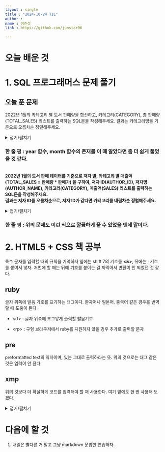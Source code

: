 ```yaml
---
layout : single
title : "2024-10-24 TIL"
author : 
name : 이준성
link : https://github.com/junstar96

---
```



# 오늘 배운 것 

# 1. SQL 프로그래머스 문제 풀기 



## 오늘 푼 문제

<span style="font-size: 14px; background-color:black,color:white">2022년 1월의 카테고리 별 도서 판매량을 합산하고, 카테고리(CATEGORY), 총 판매량(TOTAL_SALES) 리스트를 출력하는 SQL문을 작성해주세요.
결과는 카테고리명을 기준으로 오름차순 정렬해주세요.<br></span>

<details><summary>접기/펼치기</summary>

```sql
SELECT b.CATEGORY, sum(bs.SALES) as TOTAL_SALES
from BOOK b
join BOOK_SALES bs
on b.BOOK_ID = bs.BOOK_ID
where bs.SALES_DATE between '2022-01-01 00:00:00' and '2022-01-31 23:59:59'
group by b.CATEGORY
order by b.CATEGORY;
```
</details>

### 한 줄 평 : year 함수, month 함수의 존재를 이 때 알았다면 좀 더 쉽게 풀었을 것 같다. 


<span style="font-size: 14px; background-color:black,color:white"><br><b>2022년 1월의 도서 판매 데이터를 기준으로 저자 별, 카테고리 별 매출액(TOTAL_SALES = 판매량 * 판매가) 을 구하여, 저자 ID(AUTHOR_ID), 저자명(AUTHOR_NAME), 카테고리(CATEGORY), 매출액(SALES) 리스트를 출력하는 SQL문을 작성해주세요.<br>
결과는 저자 ID를 오름차순으로, 저자 ID가 같다면 카테고리를 내림차순 정렬해주세요.</b></span>

<details><summary>접기/펼치기</summary>

```sql
select b.AUTHOR_ID,a.AUTHOR_NAME,b.CATEGORY,sum(b.PRICE * bs.SALES) as TOTAL_SALES
from BOOK_SALES bs
join BOOK b
on b.BOOK_ID = bs.BOOK_ID
join AUTHOR a
on b.AUTHOR_ID = a.AUTHOR_ID
where year(SALES_DATE) = 2022 and month(SALES_DATE) = 1
group by b.CATEGORY, b.AUTHOR_ID
order by b.AUTHOR_ID, b.CATEGORY desc
```
</details>

### 한 줄 평 : 위의 문제도 이런 식으로 깔끔하게 풀 수 있었을 텐데 말이다.




# 2. HTML5 + CSS 책 공부

특수 문자를 입력할 때의 규칙을 기억하자
얖에는 shift 7의 기호를 <strong>&lt;&amp;&gt;</strong>, 뒤에는 ;  기호를 붙여서 넣자. 저번에 할 때는 뒤에 기호를 붙이는 걸 까먹어서 변환이 안 되었던 것 같다. 


## ruby 
글자 위쪽에 발음 기호를 표기하는 태그이다. 한자어나 일본어, 중국어 같은 경우를 번역할 때 도움이 된다.
- <p>&lt;rt&gt; : 글자 위쪽에 조그맣게 출력할 발음기호</p> 
- <p>&lt;rp&gt; : 구형 브라우저에서 ruby를 지원하지 않을 경우 추가로 출력할 문자 </p> 

## pre
preformatted text의 약자이며, 있는 그대로 출력하라는 뜻. 위의 것으로는 태그 같은 것은 입력이 안 된다.

## xmp 
위의 것보다 더 확실하게 코드를 입력해야 할 때 사용한다. 여기 밑에도 한 번 사용해 보겠다.

<details><summary>접기/펼치기</summary>
    <xmp>
        <div>
            hello world
        </div>
    </xmp>
</details>



# 다음에 할 것
1. 내일은 별다른 거 말고 그냥 markdown 문법만 연습하자.